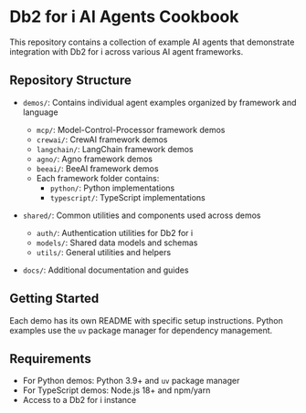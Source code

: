 # Db2 for i AI Agents Cookbook

This repository contains a collection of example AI agents that demonstrate integration with Db2 for i across various AI agent frameworks.

## Repository Structure

- `demos/`: Contains individual agent examples organized by framework and language
  - `mcp/`: Model-Control-Processor framework demos
  - `crewai/`: CrewAI framework demos
  - `langchain/`: LangChain framework demos
  - `agno/`: Agno framework demos
  - `beeai/`: BeeAI framework demos
  - Each framework folder contains:
    - `python/`: Python implementations
    - `typescript/`: TypeScript implementations
    
- `shared/`: Common utilities and components used across demos
  - `auth/`: Authentication utilities for Db2 for i
  - `models/`: Shared data models and schemas
  - `utils/`: General utilities and helpers

- `docs/`: Additional documentation and guides

## Getting Started

Each demo has its own README with specific setup instructions. Python examples use the `uv` package manager for dependency management.

## Requirements

- For Python demos: Python 3.9+ and `uv` package manager
- For TypeScript demos: Node.js 18+ and npm/yarn
- Access to a Db2 for i instance